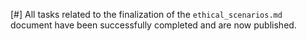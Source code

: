 [#] All tasks related to the finalization of the `ethical_scenarios.md` document have been successfully completed and are now published.